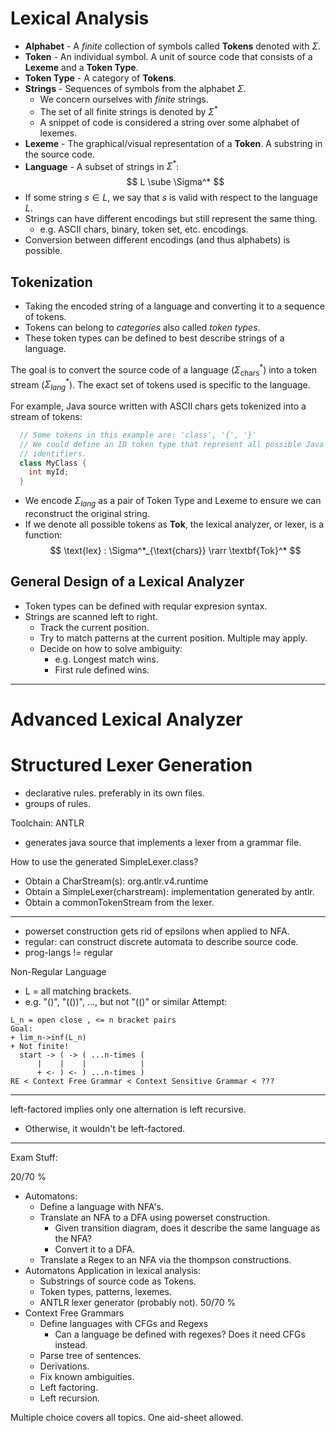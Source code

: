 # Lexical Analysis

+ **Alphabet** - A _finite_ collection of symbols called **Tokens** denoted
  with $\Sigma$.
+ **Token** - An individual symbol. A unit of source code that consists of a
  **Lexeme** and a **Token Type**.
+ **Token Type** - A category of **Tokens**.
+ **Strings** - Sequences of symbols from the alphabet $\Sigma$.
  - We concern ourselves with _finite_ strings.
  - The set of all finite strings is denoted by $\Sigma^*$
  - A snippet of code is considered a string over some alphabet of lexemes.
+ **Lexeme** - The graphical/visual representation of a **Token**. A substring
  in the source code.
+ **Language** - A subset of strings in $\Sigma^*$:
  $$ L \sube \Sigma^* $$
+ If some string $s \in L$, we say that $s$ is valid with respect to the
  language $L$.
+ Strings can have different encodings but still represent the same thing.
  - e.g. ASCII chars, binary, token set, etc. encodings.
+ Conversion between different encodings (and thus alphabets) is possible.

## Tokenization

+ Taking the encoded string of a language and converting it to a sequence of
  tokens.
+ Tokens can belong to _categories_ also called _token types_.
+ These token types can be defined to best describe strings of a language.

The goal is to convert the source code of a language ($\Sigma^*_{\text{chars}}$) into 
a token stream ($\Sigma^*_{\textit{lang}}$). The exact set of tokens used is specific
to the language.

For example, Java source written with ASCII chars gets tokenized into a stream
of tokens:
```java
  // Some tokens in this example are: 'class', '{', '}'
  // We could define an ID token type that represent all possible Java
  // identifiers.
  class MyClass {
    int myId;
  }
```
+ We encode $\Sigma_{\textit{lang}}$ as a pair of Token Type and Lexeme to
  ensure we can reconstruct the original string.
+ If we denote all possible tokens as $\textbf{Tok}$, the lexical analyzer, or
  lexer, is a function:
  $$ \text{lex} : \Sigma^*_{\text{chars}} \rarr \textbf{Tok}^* $$

## General Design of a Lexical Analyzer

+ Token types can be defined with reqular expresion syntax.
+ Strings are scanned left to right.
  - Track the current position.
  - Try to match patterns at the current position. Multiple may apply.
  - Decide on how to solve ambiguity:
    * e.g. Longest match wins.
    * First rule defined wins.

---

# Advanced Lexical Analyzer
# Structured Lexer Generation

+ declarative rules. preferably in its own files.
+ groups of rules.

Toolchain: ANTLR
+ generates java source that implements a lexer from a grammar file.

How to use the generated SimpleLexer.class?
+ Obtain a CharStream(s): org.antlr.v4.runtime
+ Obtain a SimpleLexer(charstream): implementation generated by antlr.
+ Obtain a commonTokenStream from the lexer.

---
+ powerset construction gets rid of epsilons when applied to NFA.
+ regular: can construct discrete automata to describe source code.
+ prog-langs != regular

Non-Regular Language
+ L = all matching brackets.
+ e.g. "()", "(())", ..., but not "(()" or similar
Attempt:
```
L_n = open close , <= n bracket pairs
Goal:
+ lim_n->inf(L_n)
+ Not finite!
  start -> ( -> ( ...n-times (
      |    |    |            |
      + <- ) <- ) ...n-times )
RE < Context Free Grammar < Context Sensitive Grammar < ???
```

---

left-factored implies only one alternation is left recursive.
+ Otherwise, it wouldn't be left-factored.

---

Exam Stuff:

20/70 %
+ Automatons:
  - Define a language with NFA's.
  - Translate an NFA to a DFA using powerset construction.
    * Given transition diagram, does it describe the same language as the NFA?
    * Convert it to a DFA.
  - Translate a Regex to an NFA via the thompson constructions.
+ Automatons Application in lexical analysis:
  - Substrings of source code as Tokens.
  - Token types, patterns, lexemes.
  - ANTLR lexer generator (probably not).
50/70 %
+ Context Free Grammars
  - Define languages with CFGs and Regexs
    * Can a language be defined with regexes? Does it need CFGs instead.
  - Parse tree of sentences.
  - Derivations.
  - Fix known ambiguities.
  - Left factoring.
  - Left recursion.

Multiple choice covers all topics.
One aid-sheet allowed.

